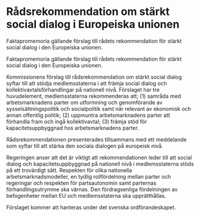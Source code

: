 # Rådsrekommendation om stärkt social dialog i Europeiska unionen

Faktapromemoria gällande förslag till rådets rekommendation för stärkt social dialog i den Europeiska unionen.

Faktapromemoria gällande förslag till rådets rekommendation för stärkt social dialog i den Europeiska unionen.

Kommissionens förslag till rådsrekommendation om stärkt social dialog syftar till att stödja medlemsstaterna i att främja social dialog och kollektivavtalsförhandlingar på nationell nivå. Förslaget har tre huvudelement, medlemsstaterna rekommenderas att; (1) samråda med arbetsmarknadens parter om utformning och genomförande av sysselsättningspolitik och socialpolitik samt när relevant av ekonomisk och annan offentlig politik; (2) uppmuntra arbetsmarknadens parter att förhandla fram och ingå kollektivavtal; (3) främja stöd för kapacitetsuppbyggnad hos arbetsmarknadens parter.

Rådsrekommendationen presenterades tillsammans med ett meddelande som syftar till att stärka den sociala dialogen på europeisk nivå.

Regeringen anser att det är viktigt att rekommendationen leder till att social dialog och kapacitetsuppbyggnad på nationell nivå i medlemsstaterna stöds på ett trovärdigt sätt. Respekten för olika nationella arbetsmarknadsmodeller, en tydlig rollfördelning mellan parter och regeringar och respekten för partsautonomin samt parternas förhandlingsutrymme ska värnas. Den fördragsenliga fördelningen av befogenheter mellan EU och medlemsstaterna ska upprätthållas.

Förslaget kommer att hanteras under det svenska ordförandeskapet.
